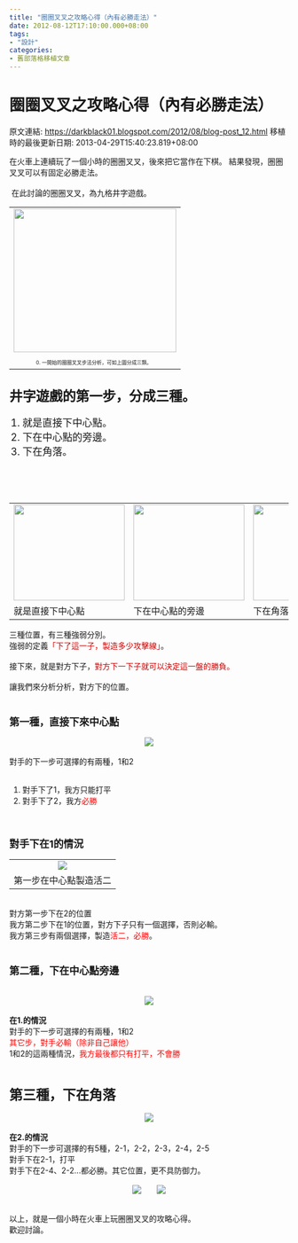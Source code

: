 ```yaml
---
title: "圈圈叉叉之攻略心得（內有必勝走法）"
date: 2012-08-12T17:10:00.000+08:00
tags: 
- "設計"
categories:
- 舊部落格移植文章
---
```


# 圈圈叉叉之攻略心得（內有必勝走法）

原文連結: https://darkblack01.blogspot.com/2012/08/blog-post_12.html
移植時的最後更新日期: 2013-04-29T15:40:23.819+08:00

在火車上連續玩了一個小時的圈圈叉叉，後來把它當作在下棋。 結果發現，圈圈叉叉可以有固定必勝走法。<br /><br />&nbsp;在此討論的圈圈叉叉，為九格井字遊戲。 <br /><table align="center" cellpadding="0" cellspacing="0" class="tr-caption-container" style="margin-left: auto; margin-right: auto; text-align: center;"><tbody><tr><td style="text-align: center;"><a href="http://1.bp.blogspot.com/-DmQLPCepCAs/UCdnUEoD-qI/AAAAAAAAEOk/Kub0BNIRfN4/s1600/0.png" imageanchor="1" style="margin-left: auto; margin-right: auto;"><img border="0" height="259" src="http://1.bp.blogspot.com/-DmQLPCepCAs/UCdnUEoD-qI/AAAAAAAAEOk/Kub0BNIRfN4/s400/0.png" width="293" /></a></td></tr><tr><td class="tr-caption" style="text-align: center;"><span style="font-size: xx-small; text-align: start;">0. 一開始的圈圈叉叉步法分析，可如上圖分成三類。</span>&nbsp;</td></tr></tbody></table><h2><span style="font-size: x-large;">井字遊戲的第一步，分成三種。</span></h2><ol><span style="font-size: large;"><li>就是直接下中心點。</li><li>下在中心點的旁邊。</li><li>下在角落。</li></span></ol><br /><a name='more'></a><br /><br /><table align="center" cellpadding="0" cellspacing="0"><tbody><tr><td><a href="http://3.bp.blogspot.com/--ygMdiZEclo/UCdpBQP9oQI/AAAAAAAAEOs/1dYZG7fVLRo/s1600/0-1l.png"><img border="0" height="173" src="http://3.bp.blogspot.com/--ygMdiZEclo/UCdpBQP9oQI/AAAAAAAAEOs/1dYZG7fVLRo/s200/0-1l.png" width="200" /></a></td><td><a href="http://1.bp.blogspot.com/-Gy4KQwii-RE/UCdpByegJCI/AAAAAAAAEO0/gtiCKCLqPrs/s1600/0-2l.png"><img border="0" height="173" src="http://1.bp.blogspot.com/-Gy4KQwii-RE/UCdpByegJCI/AAAAAAAAEO0/gtiCKCLqPrs/s200/0-2l.png" width="200" /></a></td><td><a href="http://1.bp.blogspot.com/-TeNq0fXKTf4/UCdpCQBLxRI/AAAAAAAAEO8/e-ZPlo6C4Lg/s1600/0-3l.png"><img border="0" height="173" src="http://1.bp.blogspot.com/-TeNq0fXKTf4/UCdpCQBLxRI/AAAAAAAAEO8/e-ZPlo6C4Lg/s200/0-3l.png" width="200" /></a></td></tr><tr><td>就是直接下中心點</td><td>下在中心點的旁邊</td><td>下在角落</td></tr></tbody></table>三種位置，有三種強弱分別。<br />強弱的定義<span style="color: #cc0000;">「下了這一子，製造多少攻擊線」</span>。<br /><br />接下來，就是對方下子，<span style="color: #cc0000;">對方下一下子就可以決定這一盤的勝負。</span><br /><br />讓我們來分析分析，對方下的位置。<br /><br /><h3><span style="font-size: large;">第一種，直接下來中心點</span></h3><div class="separator" style="clear: both; text-align: center;"><a href="http://4.bp.blogspot.com/-mVBhn8xV9lk/UCdpm3K3v5I/AAAAAAAAEPE/OciZ98UcVw8/s1600/0-1.png" imageanchor="1" style="margin-left: 1em; margin-right: 1em;"><img border="0" src="http://4.bp.blogspot.com/-mVBhn8xV9lk/UCdpm3K3v5I/AAAAAAAAEPE/OciZ98UcVw8/s1600/0-1.png" /></a></div><br />對手的下一步可選擇的有兩種，1和2<br /><br /><ol><li>對手下了1，我方只能打平</li><li>對手下了2，我方<span style="color: red;">必勝</span></li></ol><br /><h3><span style="font-size: large;">對手下在1的情況</span></h3><table align="center" cellpadding="0" cellspacing="0" class="tr-caption-container" style="margin-left: auto; margin-right: auto; text-align: center;"><tbody><tr><td style="text-align: center;"><a href="http://1.bp.blogspot.com/-YBC99fSbmV4/UCdw55IP7mI/AAAAAAAAEQ8/WGB8A-V-HtY/s1600/0-2-win.png" imageanchor="1" style="margin-left: auto; margin-right: auto;"><img border="0" src="http://1.bp.blogspot.com/-YBC99fSbmV4/UCdw55IP7mI/AAAAAAAAEQ8/WGB8A-V-HtY/s1600/0-2-win.png" /></a></td></tr><tr><td class="tr-caption" style="text-align: center;">第一步在中心點製造活二 </td></tr></tbody></table><br />對方第一步下在2的位置<br />我方第二步下在1的位置，對方下子只有一個選擇，否則必輸。<br />我方第三步有兩個選擇，製造<span style="color: red;">活二，必勝</span>。<br /><br /><h3><span style="font-size: large;">第二種，下在中心點旁邊</span></h3><br /><div class="separator" style="clear: both; text-align: center;"><a href="http://3.bp.blogspot.com/-lCX70-6CJCE/UCdpnTeWN1I/AAAAAAAAEPM/MgevOGClRW0/s1600/0-2.png" imageanchor="1" style="margin-left: 1em; margin-right: 1em;"><img border="0" src="http://3.bp.blogspot.com/-lCX70-6CJCE/UCdpnTeWN1I/AAAAAAAAEPM/MgevOGClRW0/s1600/0-2.png" /></a></div><br /><b>在1.的情況</b><br />對手的下一步可選擇的有兩種，1和2<br /><span style="color: red;">其它步，對手必輸（除非自己讓他）</span><br />1和2的這兩種情況，<span style="color: red;">我方最後都只有打平，不會勝</span><br /><br /><h2><span style="font-size: x-large;">第三種，下在角落</span></h2><div class="separator" style="clear: both; text-align: center;"><a href="http://4.bp.blogspot.com/-CqxQZ4FzlcM/UCdpn68TbUI/AAAAAAAAEPU/gwibCvUbgZQ/s1600/0-3.png" imageanchor="1" style="margin-left: 1em; margin-right: 1em;"><img border="0" src="http://4.bp.blogspot.com/-CqxQZ4FzlcM/UCdpn68TbUI/AAAAAAAAEPU/gwibCvUbgZQ/s1600/0-3.png" /></a></div><br /><b>在2.的情況</b><br />對手的下一步可選擇的有5種，2-1，2-2，2-3，2-4，2-5<br />對手下在2-1，打平<br />對手下在2-4、2-2...都必勝。其它位置，更不具防御力。<br /><br /><div class="separator" style="clear: both; text-align: center;"><a href="http://1.bp.blogspot.com/-UgP_-51NLBs/UCdylyludbI/AAAAAAAAERE/cFjZRvm6sQ0/s1600/3-2-win.png" imageanchor="1" style="margin-left: 1em; margin-right: 1em;"><img border="0" src="http://1.bp.blogspot.com/-UgP_-51NLBs/UCdylyludbI/AAAAAAAAERE/cFjZRvm6sQ0/s1600/3-2-win.png" /></a><a href="http://1.bp.blogspot.com/-xg6u5zLUdtk/UCdyqeB9qiI/AAAAAAAAERM/ECQjitOozUQ/s1600/3-4-win.png" imageanchor="1" style="margin-left: 1em; margin-right: 1em;"><img border="0" src="http://1.bp.blogspot.com/-xg6u5zLUdtk/UCdyqeB9qiI/AAAAAAAAERM/ECQjitOozUQ/s1600/3-4-win.png" /></a></div><br /><br />以上，就是一個小時在火車上玩圈圈叉叉的攻略心得。<br />歡迎討論。<br /><br /><br /><br />

